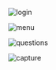 ![login](https://user-images.githubusercontent.com/10735587/30624007-0621be3c-9d89-11e7-80c1-0e788092e1d3.PNG)

![menu](https://user-images.githubusercontent.com/10735587/30624005-06211b26-9d89-11e7-8623-88a0e03b8e84.PNG)

![questions](https://user-images.githubusercontent.com/10735587/30624008-0622cc78-9d89-11e7-8536-885b9b10c8e0.PNG)

![capture](https://user-images.githubusercontent.com/10735587/30624164-bf9584e8-9d89-11e7-8694-9b40e4b61cf3.PNG)

